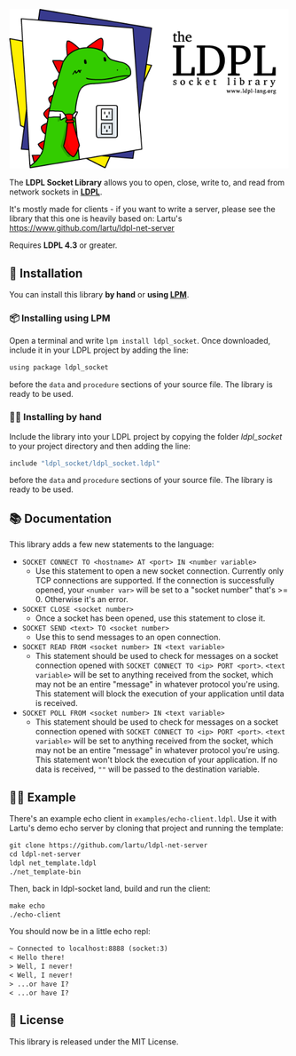 ![The LDPL Socket Library](images/ldpl-socket-logo.png)

The **LDPL Socket Library** allows you to open, close, write to, and read from network sockets in [**LDPL**](https://www.github.com/lartu/ldpl).

It's mostly made for clients - if you want to write a server, please see the library that this one is heavily based on: Lartu's https://www.github.com/lartu/ldpl-net-server

Requires **LDPL 4.3** or greater.

## 🧰 Installation

You can install this library **by hand** or **using [LPM](https://github.com/Lartu/ldpl#-libraries)**.

### 📦 Installing using LPM

Open a terminal and write `lpm install ldpl_socket`. Once downloaded, include it in your LDPL project by adding the line:

```coffeescript
using package ldpl_socket
```

before the `data` and `procedure` sections of your source file. The library is ready to be used.

### ✋🏻 Installing by hand

Include the library into your LDPL project by copying the folder *ldpl_socket* to your project directory and then adding the line:

```coffeescript
include "ldpl_socket/ldpl_socket.ldpl"
```

before the `data` and `procedure` sections of your source file. The library is
ready to be used.

## 📚 Documentation

This library adds a few new statements to the language:

- `SOCKET CONNECT TO <hostname> AT <port> IN <number variable>`
   - Use this statement to open a new socket connection. Currently only TCP connections are supported. If the connection is successfully opened, your `<number var>` will be set to a "socket number" that's >= 0. Otherwise it's an error.
- `SOCKET CLOSE <socket number>`
   - Once a socket has been opened, use this statement to close it.
- `SOCKET SEND <text> TO <socket number>`
   - Use this to send messages to an open connection.
- `SOCKET READ FROM <socket number> IN <text variable>`
   - This statement should be used to check for messages on a socket connection opened with `SOCKET CONNECT TO <ip> PORT <port>`. `<text variable>` will be set to anything received from the socket, which may not be an entire "message" in whatever protocol you're using. This statement will block the execution of your application until data is received. 
- `SOCKET POLL FROM <socket number> IN <text variable>`
   - This statement should be used to check for messages on a socket connection opened with `SOCKET CONNECT TO <ip> PORT <port>`. `<text variable>` will be set to anything received from the socket, which may not be an entire "message" in whatever protocol you're using. This statement won't block the execution of your application. If no data is received, `""` will be passed to the destination variable. 
   
## 👷‍♂️ Example

There's an example echo client in `examples/echo-client.ldpl`. Use it with Lartu's demo echo server by cloning that project and running the template:

    git clone https://github.com/lartu/ldpl-net-server
    cd ldpl-net-server
    ldpl net_template.ldpl
    ./net_template-bin

Then, back in ldpl-socket land, build and run the client:

    make echo
    ./echo-client 

You should now be in a little echo repl:

    ~ Connected to localhost:8888 (socket:3)
    < Hello there!
    > Well, I never!
    < Well, I never!
    > ...or have I?
    < ...or have I?

## :scroll: License

This library is released under the MIT License.
